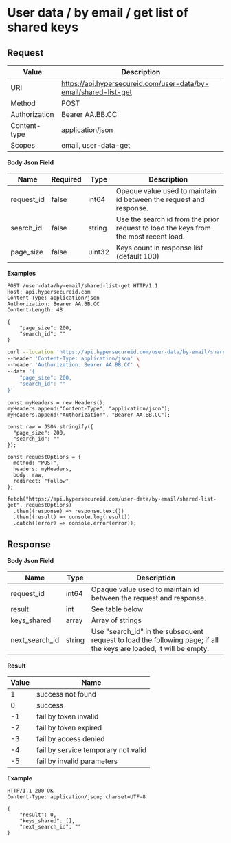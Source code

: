 # User data / by email / get list of shared keys

## Request

Value              | Description 
-------------------|---------------
URI                | https://api.hypersecureid.com/user-data/by-email/shared-list-get
Method             | POST 
Authorization      | Bearer AA.BB.CC 
Content-type       | application/json
Scopes             | email, user-data-get

**Body Json Field**

Name               | Required | Type           | Description
-------------------|----------|----------------|---------------------
request_id         | false    | int64          | Opaque value used to maintain id between the request and response.
search_id          | false    | string         | Use the search id from the prior request to load the keys from the most recent load.
page_size          | false    | uint32         | Keys count in response list (default 100)

**Examples**

```HTTP
POST /user-data/by-email/shared-list-get HTTP/1.1
Host: api.hypersecureid.com
Content-Type: application/json
Authorization: Bearer AA.BB.CC
Content-Length: 48

{
    "page_size": 200,
    "search_id": ""
}
```
```bash
curl --location 'https://api.hypersecureid.com/user-data/by-email/shared-list-get' \
--header 'Content-Type: application/json' \
--header 'Authorization: Bearer AA.BB.CC' \
--data '{
    "page_size": 200,
    "search_id": ""
}'
```
```JS
const myHeaders = new Headers();
myHeaders.append("Content-Type", "application/json");
myHeaders.append("Authorization", "Bearer AA.BB.CC");

const raw = JSON.stringify({
  "page_size": 200,
  "search_id": ""
});

const requestOptions = {
  method: "POST",
  headers: myHeaders,
  body: raw,
  redirect: "follow"
};

fetch("https://api.hypersecureid.com/user-data/by-email/shared-list-get", requestOptions)
  .then((response) => response.text())
  .then((result) => console.log(result))
  .catch((error) => console.error(error));
```

## Response

**Body Json Field**

Name                    | Type          | Description
------------------------|---------------|---------------------
request_id              | int64         | Opaque value used to maintain id between the request and response.
result                  | int           | See table below
keys_shared             | array         | Array of strings
next_search_id          | string        | Use "search_id" in the subsequent request to load the following page; if all the keys are loaded, it will be empty.

**Result**

| Value  | Name 
| ------ | ----------------------------------- 
| 1      | success not found                   
| 0      | success                             
| -1     | fail by token invalid               
| -2     | fail by token expired               
| -3     | fail by access denied               
| -4     | fail by service temporary not valid 
| -5     | fail by invalid parameters          

**Example**

```HTTP
HTTP/1.1 200 OK
Content-Type: application/json; charset=UTF-8

{
    "result": 0,
    "keys_shared": [],
    "next_search_id": ""
}
```